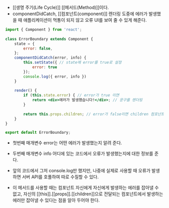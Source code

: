 - [[생명 주기(Life Cycle)]] [[메서드(Method)]]이다.
- componentDidCatch, [[컴포넌트(component)]] 렌더링 도중에 에러가 발생했을 때 애플리케이션이 먹통이 되지 않고 오류 UI를 보여 줄 수 있게 해준다.

```jsx
import { Component } from 'react';
  
class ErrorBoundary extends Component {
	state = {
		error: false,
	};
	componentDidCatch(error, info) {
		this.setState({ // state에 error를 true로 설정
			error: true
		});
		console.log({ error, info })
	}
	
	render() {
		if (this.state.error) { // error가 true 이면
			return <div>에러가 발생했습니다!</div>; // 문구를 렌더링
		}
		
		return this.props.children; // error가 false이면 children 컴포넌트를 렌더링
	}
}

export default ErrorBoundary;
```

- 첫번째 매개변수 error는 어떤 에러가 발생했는지 알려 준다.
- 두번째 매개변수 info 어디에 있는 코드에서 오류가 발생했는지에 대한 정보를 준다.

- 앞의 코드에서 그저 console.log만 했지만, 나중에 실제로 사용할 때 오류가 발생하면 서버 API를 호풀하여 따로 수질할 수 있다.

- 이 메서드를 사용할 때는 컴포넌트 자신에게 자신에게 발생하는 에러를 잡아낼 수 없고, 자신의 [[this]].[[props]].[[children]]으로 전달되는 컴포넌트에서 발생하는 에러만 잡아낼 수 있다는 점을 알아 두어야 한다.